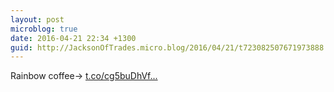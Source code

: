 ```yaml
---
layout: post
microblog: true
date: 2016-04-21 22:34 +1300
guid: http://JacksonOfTrades.micro.blog/2016/04/21/t723082507671973888.html
---
```

Rainbow coffee→ [t.co/cg5buDhVf...](https://t.co/cg5buDhVfa)
